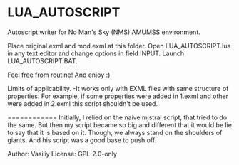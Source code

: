 # LUA_AUTOSCRIPT
Autoscript writer for No Man's Sky (NMS) AMUMSS environment.

Place original.exml and mod.exml at this folder.
Open LUA_AUTOSCRIPT.lua in any text editor and change options in field INPUT.
Launch LUA_AUTOSCRIPT.BAT.

Feel free from routine!
And enjoy :)


Limits of applicability.
 -It works only with EXML files with same structure of properties. For example, if some properties were added in 1.exml and other were added in 2.exml this script shouldn't be used.



============
Initially, I relied on the naive mjstral script, that tried to do the same.
But then my script became so big and different that it would be lie to say that it is based on it.
Though, we always stand on the shoulders of giants. And his script was a good base to push off.


Author: Vasiliy
License:
GPL-2.0-only
